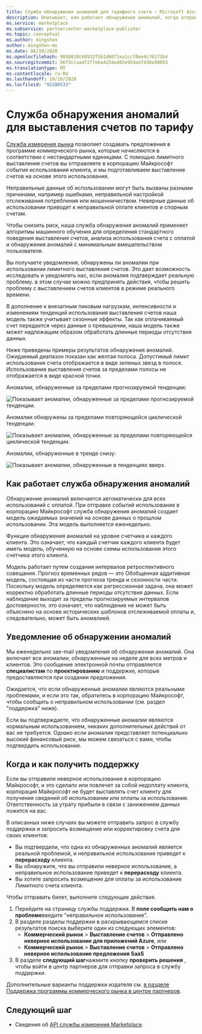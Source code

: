 ```yaml
---
title: Служба обнаружения аномалий для тарифного счета — Microsoft Azure Marketplace
description: Описывает, как работает обнаружение аномалий, когда отправляются уведомления и что делать с ними, а также варианты поддержки.
ms.service: marketplace
ms.subservice: partnercenter-marketplace-publisher
ms.topic: conceptual
ms.author: mingshen
author: mingshen-ms
ms.date: 06/10/2020
ms.openlocfilehash: 909b818c60932f5b1d6071ea1ccf0ee4c76173b4
ms.sourcegitcommit: b6f3ccaadf2f7eba4254a402e954adf430a90003
ms.translationtype: MT
ms.contentlocale: ru-RU
ms.lasthandoff: 10/20/2020
ms.locfileid: "92280533"
---
```

# <a name="anomaly-detection-service-for-metered-billing"></a>Служба обнаружения аномалий для выставления счетов по тарифу

[Служба измерения рынка](marketplace-metering-service-apis-faq.md) позволяет создавать предложения в программе коммерческого рынка, которые начисляются в соответствии с нестандартными единицами. С помощью лимитного выставления счетов вы отправляете в корпорацию Майкрософт события использования клиента, и мы подготавливаем выставление счетов на основе этого использования.

Неправильные данные об использовании могут быть вызваны разными причинами, например ошибками, неправильной настройкой отслеживания потребления или мошенничеством. Неверные данные об использовании приводят к неправильной оплате клиентов и спорным счетам.

Чтобы снизить риск, наша служба обнаружения аномалий применяет алгоритмы машинного обучения для определения стандартного поведения выставления счетов, анализа использования счета с оплатой и обнаружения аномалий с минимальным вмешательством пользователя.

Вы получаете уведомления, обнаружены ли аномалии при использовании лимитного выставления счетов. Это дает возможность исследовать и уведомлять нас, если аномалия подтверждает реальную проблему. в этом случае можно предпринять действия, чтобы решить проблему с выставлением счетов клиентов в режиме реального времени.

В дополнение к внезапным пиковым нагрузкам, интенсивности и изменениям тенденций использования выставления счетов наша модель также учитывает сезонные эффекты. Так как оплачиваемый счет передается через данные о превышении, наша модель также может надлежащим образом обработать длинные периоды отсутствия данных.

Ниже приведены примеры результатов обнаружения аномалий. Ожидаемый диапазон показан как желтая полоса. Допустимый лимит использования счета отображается в виде зеленых звезд в полосе. Использование выставления счетов за пределами полосы не отображается в виде красной точки.  

Аномалии, обнаруженные за пределами прогнозируемой тенденции:

![Показывает аномалии, обнаруженные за пределами прогнозируемой тенденции.](media/anomaly-1.png)

Аномалии обнаружены за пределами повторяющейся циклической тенденции:

![Показывает аномалии, обнаруженные за пределами повторяющейся циклической тенденции.](media/anomaly-2.png)

Аномалии, обнаруженные в тренде снизу:

![Показывает аномалии, обнаруженные в тенденциях вверх.](media/anomaly-3.png)

## <a name="how-anomaly-detection-service-works"></a>Как работает служба обнаружения аномалий

Обнаружение аномалий включается автоматически для всех использований с оплатой. При отправке событий использования в корпорацию Майкрософт служба обнаружения аномалий создает модель ожидаемых значений на основе данных о прошлом использовании. Эта модель выполняется еженедельно.

Функции обнаружения аномалий на уровне счетчика и каждого клиента. Это означает, что каждый счетчик каждого клиента будет иметь модель, обученную на основе схемы использования этого счетчика этого клиента.

Модель работает путем создания интервалов ретроспективного совещания. Прогноз временных рядов — это Обобщенная аддитивная модель, состоящая из части прогноза тренда и сезонности части. Поскольку модель определяется как регрессионная задача, она может корректно обработать длинные периоды отсутствия данных. Если наблюдение выходит за пределы прогнозируемых интервалов достоверности, это означает, что наблюдение не может быть объяснено на основе исторических шаблонов отслеживаемой оплаты и, следовательно, может быть аномалией.

## <a name="anomaly-detection-notification"></a>Уведомление об обнаружении аномалий

Мы еженедельно заe-mail уведомления об обнаружении аномалий. Она включает все аномалии, обнаруженные на неделе для всех метров и клиентов. Это сообщение электронной почты отправляется **специалистам** по **проектированию** и поддержке, которые предоставляются при создании предложения.

Ожидается, что если обнаруженные аномалии являются реальными проблемами, и если это так, обратитесь в корпорацию Майкрософт, чтобы сообщить о неправильном использовании (см. раздел "поддержка" ниже).

Если вы подтверждаете, что обнаруженные аномалии являются нормальным использованием, никаких дополнительных действий от вас не требуется. Однако если аномалия представляет потенциально высокий финансовый риск, мы можем связаться с вами, чтобы подтвердить использование.  

## <a name="when-and-how-to-get-support"></a>Когда и как получить поддержку

Если вы отправили неверное использование в корпорацию Майкрософт, и это сделало или повлечет за собой недоплату клиента, корпорация Майкрософт не будет выставлять счет клиенту для получения сведений об использовании или оплаты за использование. Ответственность за утрату прибыли в связи с занижением данных ложится на вас.

В описанных ниже случаях вы можете отправить запрос в службу поддержки и запросить возмещение или корректировку счета для своих клиентов:

- Вы подтвердили, что одна из обнаруженных аномалий является реальной проблемой, и неправильное использование приведет к **перерасходу** клиента.
- Вы обнаружите, что вы отправили неверное использование, а неправильное использование приведет к **перерасходу** клиента.
- Вы хотите запросить возмещение для оплаты за использование Лимитного счета клиента.

Чтобы отправить билет, выполните следующие действия.

1. Перейдите на страницу службы поддержки. В **поле сообщить нам о проблеме**введите "неправильное использование".
2. В разделе разделы поддержки в раскрывающемся списке результатов поиска выберите один из следующих элементов:
    - **Коммерческий рынок**  >  **Выставление счетов**  >  **Отправлено неверное использование для приложений Azure**, или
    - **Коммерческий рынок**  >  **Выставление счетов**  >  **Отправлено неверное использование предложения SaaS**
3. В разделе **следующий шаг**нажмите кнопку **проверить решения** , чтобы войти в центр партнеров для отправки запроса в службу поддержки.

Дополнительные варианты поддержки издателя см. [в разделе Поддержка программы коммерческого рынка в центре партнеров](../support.md).

## <a name="next-step"></a>Следующий шаг

- Сведения об [API службы измерения Marketplace](marketplace-metering-service-apis.md).
